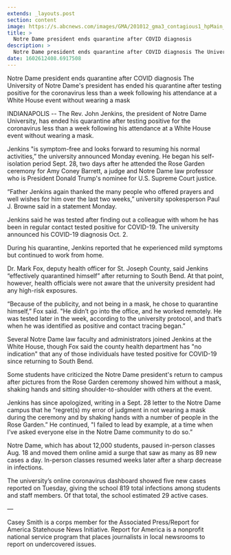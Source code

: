 ```yaml
--- 
extends: _layouts.post 
section: content 
image: https://s.abcnews.com/images/GMA/201012_gma3_contagious1_hpMain_16x9_992.jpg 
title: > 
  Notre Dame president ends quarantine after COVID diagnosis 
description: > 
  Notre Dame president ends quarantine after COVID diagnosis The University of Notre Dame's president has ended his quarantine after testing positive for the coronavirus less than a week following his attendance at a White House event without wearing a maskINDIANAPOLIS -- The Rev.John Jenkins, the president of Notre Dame University, has ended his quarantine after testing positive for the coronavirus less than a week following his attendance at a White House event without wearing a mask.During his quarantine, Jenkins reported that he experienced mild symptoms but continued to work from home.At that point, however, health officials were not aware that the university president had any high-risk exposures.Some students have criticized the Notre Dame president's return to campus after pictures from the Rose Garden ceremony showed him without a mask, shaking hands and sitting shoulder-to-shoulder with others at the event. 
date: 1602612408.6917508 
--- 
```

Notre Dame president ends quarantine after COVID diagnosis The University of Notre Dame's president has ended his quarantine after testing positive for the coronavirus less than a week following his attendance at a White House event without wearing a mask

INDIANAPOLIS -- The Rev. John Jenkins, the president of Notre Dame University, has ended his quarantine after testing positive for the coronavirus less than a week following his attendance at a White House event without wearing a mask.

Jenkins "is symptom-free and looks forward to resuming his normal activities,” the university announced Monday evening. He began his self-isolation period Sept. 28, two days after he attended the Rose Garden ceremony for Amy Coney Barrett, a judge and Notre Dame law professor who is President Donald Trump's nominee for U.S. Supreme Court justice.

“Father Jenkins again thanked the many people who offered prayers and well wishes for him over the last two weeks,” university spokesperson Paul J. Browne said in a statement Monday.

Jenkins said he was tested after finding out a colleague with whom he has been in regular contact tested positive for COVID-19. The university announced his COVID-19 diagnosis Oct. 2.

During his quarantine, Jenkins reported that he experienced mild symptoms but continued to work from home.

Dr. Mark Fox, deputy health officer for St. Joseph County, said Jenkins “effectively quarantined himself” after returning to South Bend. At that point, however, health officials were not aware that the university president had any high-risk exposures.

“Because of the publicity, and not being in a mask, he chose to quarantine himself,” Fox said. "He didn’t go into the office, and he worked remotely. He was tested later in the week, according to the university protocol, and that’s when he was identified as positive and contact tracing began.”

Several Notre Dame law faculty and administrators joined Jenkins at the White House, though Fox said the county health department has "no indication" that any of those individuals have tested positive for COVID-19 since returning to South Bend.

Some students have criticized the Notre Dame president's return to campus after pictures from the Rose Garden ceremony showed him without a mask, shaking hands and sitting shoulder-to-shoulder with others at the event.

Jenkins has since apologized, writing in a Sept. 28 letter to the Notre Dame campus that he “regret(s) my error of judgment in not wearing a mask during the ceremony and by shaking hands with a number of people in the Rose Garden.” He continued, "I failed to lead by example, at a time when I’ve asked everyone else in the Notre Dame community to do so.”

Notre Dame, which has about 12,000 students, paused in-person classes Aug. 18 and moved them online amid a surge that saw as many as 89 new cases a day. In-person classes resumed weeks later after a sharp decrease in infections.

The university’s online coronavirus dashboard showed five new cases reported on Tuesday, giving the school 819 total infections among students and staff members. Of that total, the school estimated 29 active cases.

—

Casey Smith is a corps member for the Associated Press/Report for America Statehouse News Initiative. Report for America is a nonprofit national service program that places journalists in local newsrooms to report on undercovered issues.